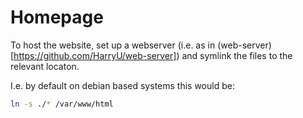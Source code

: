 # Homepage

To host the website, set up a webserver (i.e. as in (web-server)[https://github.com/HarryU/web-server]) and symlink the files to the relevant locaton.

I.e. by default on debian based systems this would be:

```bash
ln -s ./* /var/www/html
```
